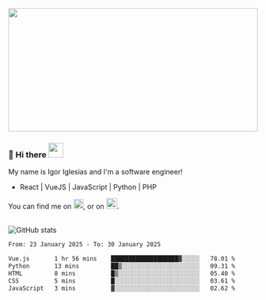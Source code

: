 <img src="https://c.tenor.com/KjVxfRrrncUAAAAd/matrix.gif" width="100%" height="250px">

### 🔭 Hi there <img src="https://raw.githubusercontent.com/MartinHeinz/MartinHeinz/master/wave.gif" width="30px">


My name is Igor Iglesias and I'm a software engineer!
<br>

<ul>
  <li> React | VueJS | JavaScript | Python | PHP </li>
</ul>
You can find me on <a href="https://twitter.com/IgorIglesias5"><img src="https://i.imgur.com/JLLlB5S.png" width="20px"></a>, or on <a href="https://www.linkedin.com/in/igor-iglesias-62478428/"><img src="https://i.imgur.com/PXyIkWx.png" width="22px"></a>.

<br>
<br>

![GitHub stats](https://github-readme-stats.vercel.app/api?username=igoiglesias&show_icons=true&count_private=true&theme=chartreuse-dark&hide_title=true)

<!--START_SECTION:waka-->

```txt
From: 23 January 2025 - To: 30 January 2025

Vue.js       1 hr 56 mins    ███████████████████▓░░░░░   78.01 %
Python       13 mins         ██▒░░░░░░░░░░░░░░░░░░░░░░   09.31 %
HTML         8 mins          █▒░░░░░░░░░░░░░░░░░░░░░░░   05.40 %
CSS          5 mins          █░░░░░░░░░░░░░░░░░░░░░░░░   03.61 %
JavaScript   3 mins          ▓░░░░░░░░░░░░░░░░░░░░░░░░   02.62 %
```

<!--END_SECTION:waka-->

